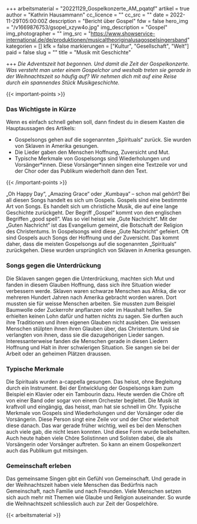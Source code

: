 +++
arbeitsmaterial = "20221129_Gospelkonzerte_AM_pqatqf"
artikel = true
author = "Kathrin Hausammann"
cc_licence = ""
cc_src = ""
date = 2022-11-29T05:00:00Z
description = "Bericht über Gospel"
fdw = false
hero_img = "/v1669876753/gsopel_xzyw4o.jpg"
img_description = "Gospel"
img_photographer = ""
img_src = "https://www.showservice-international.de/de/produktionen/musicaltheoriginalusagospelsingersband"
kategorien = []
kfk = false
markierungen = ["Kultur", "Gesellschaft", "Welt"]
paid = false
slug = ""
title = "Musik mit Geschichte"

+++
_Die Adventszeit hat begonnen. Und damit die Zeit der Gospelkonzerte. Was versteht man unter einem Gospelchor und weshalb treten sie gerade in der Weihnachtszeit so häufig auf? Wir nehmen dich mit auf eine Reise durch ein spannendes Stück Musikgeschichte._

{{< important-points >}} <h3>Das Wichtigste in Kürze</h3>

<p>Wenn es einfach schnell gehen soll, dann findest du in diesem Kasten die Hauptaussagen des Artikels:</p>

<ul>

<li>Gospelsongs gehen auf die sogenannten „Spirituals“ zurück. Sie wurden von Sklaven in Amerika gesungen.</li>

<li>Die Lieder gaben den Menschen Hoffnung, Zuversicht und Mut.</li>

<li>Typische Merkmale von Gospelsongs sind Wiederholungen und Vorsänger*innen. Diese Vorsänger*innen singen eine Textzeile vor und der Chor oder das Publikum wiederholt dann den Text.</li>

</ul> {{< /important-points >}}

„Oh Happy Day“, „Amazing Grace“ oder „Kumbaya“ – schon mal gehört? Bei all diesen Songs handelt es sich um Gospels. Gospels sind eine bestimmte Art von Songs. Es handelt sich um christliche Musik, die auf eine lange Geschichte zurückgeht. Der Begriff „Gospel“ kommt von den englischen Begriffen „good spell“. Was so viel heisst wie „Gute Nachricht“. Mit der „Guten Nachricht“ ist das Evangelium gemeint, die Botschaft der Religion des Christentums. In Gospelsongs wird diese „Gute Nachricht“ gefeiert. Oft sind Gospels auch Songs der Hoffnung und der Zuversicht. Das kommt daher, dass die meisten Gospelsongs auf die sogenannten „Spirituals“ zurückgehen. Diese wurden ursprünglich von Sklaven in Amerika gesungen.

### Songs gegen die Unterdrückung

Die Sklaven sangen gegen die Unterdrückung, machten sich Mut und fanden in diesem Glauben Hoffnung, dass sich ihre Situation wieder verbessern werde. Sklaven waren schwarze Menschen aus Afrika, die vor mehreren Hundert Jahren nach Amerika gebracht worden waren. Dort mussten sie für weisse Menschen arbeiten. Sie mussten zum Beispiel Baumwolle oder Zuckerrohr anpflanzen oder im Haushalt helfen. Sie erhielten keinen Lohn dafür und hatten nichts zu sagen. Sie durften auch ihre Traditionen und ihren eigenen Glauben nicht ausleben. Die weissen Menschen stülpten ihnen ihren Glauben über, das Christentum. Und sie verlangten von ihnen, dass sie die dazugehörigen Lieder sangen. Interessanterweise fanden die Menschen gerade in diesen Liedern Hoffnung und Halt in ihrer schwierigen Situation. Sie sangen sie bei der Arbeit oder an geheimen Plätzen draussen.

### Typische Merkmale

Die Spirituals wurden a-cappella gesungen. Das heisst, ohne Begleitung durch ein Instrument. Bei der Entwicklung der Gospelsongs kam zum Beispiel ein Klavier oder ein Tambourin dazu. Heute werden die Chöre oft von einer Band oder sogar von einem Orchester begleitet. Die Musik ist kraftvoll und eingängig, das heisst, man hat sie schnell im Ohr. Typische Merkmale von Gospels sind Wiederholungen und der Vorsänger oder die Vorsängerin. Diese Person singt eine Zeile vor und der Chor wiederholt diese danach. Das war gerade früher wichtig, weil es bei den Menschen auch viele gab, die nicht lesen konnten. Und diese Form wurde beibehalten. Auch heute haben viele Chöre Solistinnen und Solisten dabei, die als Vorsängerin oder Vorsänger auftreten. So kann an einem Gospelkonzert auch das Publikum gut mitsingen.

### Gemeinschaft erleben

Das gemeinsame Singen gibt ein Gefühl von Gemeinschaft. Und gerade in der Weihnachtszeit haben viele Menschen das Bedürfnis nach Gemeinschaft, nach Familie und nach Freunden. Viele Menschen setzen sich auch mehr mit Themen wie Glaube und Religion auseinander. So wurde die Weihnachtszeit schliesslich auch zur Zeit der Gospelchöre.



 {{< arbeitsmaterial >}} 
